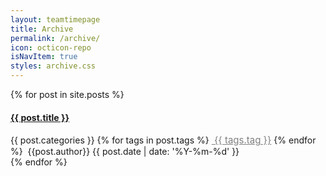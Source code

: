 ```yaml
---
layout: teamtimepage
title: Archive
permalink: /archive/
icon: octicon-repo
isNavItem: true
styles: archive.css
---
```


<section id="cd-timeline" class="cd-container">
{% for post in site.posts  %}
    <div class="cd-timeline-block" id="{{ post.date | date: '%Y-%m-%d' }}">
        <div class="cd-timeline-img cd-picture">
        </div>
        <div class="cd-timeline-content">
            <a href="{{ post.url | prepend: site.baseurl | prepend: site.url }}">
            <h4>{{ post.title }}</h4></a>
            <a class="word-keep">
                <span class="octicon octicon-book">{{ post.categories }}</span>
            </a>
            {% for tags in post.tags %}
            <a href="{{ site.baseurl | prepend: site.url }}/tags/#{{ tags.tag }}" style="font-size:15px;color:gray;"><span class="octicon octicon-tag" ></span>&nbsp;{{ tags.tag }}</a>
            {% endfor %}
            <span class="word-keep pull-right">
            <a><span class="octicon octicon-comment"></span>&nbsp;{{post.author}}</a>
            </span>
            <span class="cd-date">{{ post.date | date: '%Y-%m-%d' }}</span>
        </div>
    </div>
{% endfor %}
</section>